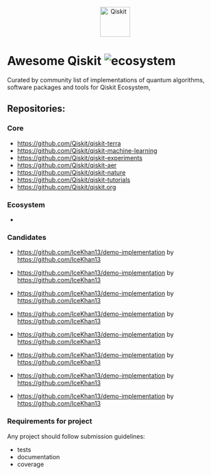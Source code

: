 <p align="center">
  <a href="https://qiskit.org/">
    <img alt="Qiskit" src="https://qiskit.org/images/qiskit-logo.png" width="70" />
  </a>
</p>

Awesome Qiskit ![ecosystem](https://img.shields.io/badge/Qiskit-Ecosystem-blueviolet)
===============

Curated by community list of implementations of quantum algorithms, software packages and tools for Qiskit Ecosystem, 

## Repositories:

### Core

- https://github.com/Qiskit/qiskit-terra
- https://github.com/Qiskit/qiskit-machine-learning
- https://github.com/Qiskit/qiskit-experiments
- https://github.com/Qiskit/qiskit-aer 
- https://github.com/Qiskit/qiskit-nature
- https://github.com/Qiskit/qiskit-tutorials
- https://github.com/Qiskit/qiskit.org


### Ecosystem

- 

### Candidates

- https://github.com/IceKhan13/demo-implementation by https://github.com/IceKhan13

- https://github.com/IceKhan13/demo-implementation by https://github.com/IceKhan13

- https://github.com/IceKhan13/demo-implementation by https://github.com/IceKhan13

- https://github.com/IceKhan13/demo-implementation by https://github.com/IceKhan13

- https://github.com/IceKhan13/demo-implementation by https://github.com/IceKhan13

- https://github.com/IceKhan13/demo-implementation by https://github.com/IceKhan13

- https://github.com/IceKhan13/demo-implementation by https://github.com/IceKhan13

- https://github.com/IceKhan13/demo-implementation by https://github.com/IceKhan13

  

### Requirements for project

Any project should follow submission guidelines: 
- tests
- documentation
- coverage


